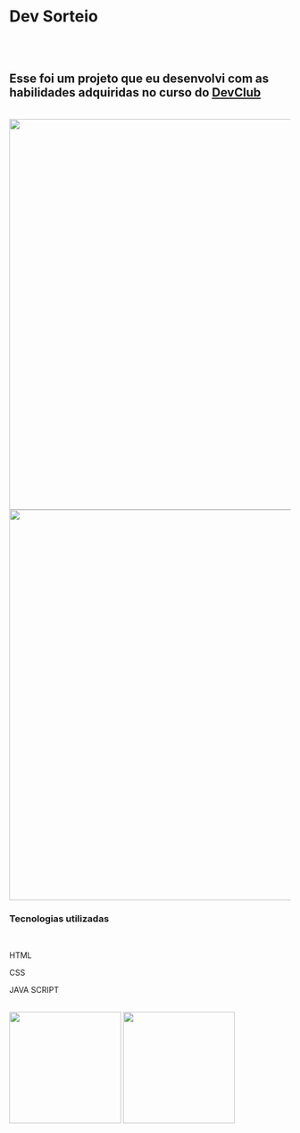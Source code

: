 <h1>Dev Sorteio</h1>
<br>
<br>
<h2>Esse foi um projeto que eu desenvolvi com as habilidades adquiridas no curso do <a href="https://rodolfomori.com.br/devclub/">DevClub</a></h2>
<br>
<img src="https://github.com/WenddylReis/" width=700px/>
<img src="https://github.com/WenddylReis/" width=700px/>
   
<h3>Tecnologias utilizadas</h3>
  <br>
    <p>HTML</p>
    <p>CSS</p>
    <p>JAVA SCRIPT</p>
  <br>
<img src="https://github.com/WenddylReis/" width=200px/>
<img src="https://github.com/WenddylReis/" width=200px/>


